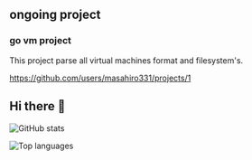 ## ongoing project

### go vm project 

This project parse all virtual machines format and filesystem's.

https://github.com/users/masahiro331/projects/1 


## Hi there 👋

<!--
**masahiro331/masahiro331** is a ✨ _special_ ✨ repository because its `README.md` (this file) appears on your GitHub profile.

Here are some ideas to get you started:

- 🔭 I’m currently working on ...
- 🌱 I’m currently learning ...
- 👯 I’m looking to collaborate on ...
- 🤔 I’m looking for help with ...
- 💬 Ask me about ...
- 📫 How to reach me: ...
- 😄 Pronouns: ...
- ⚡ Fun fact: ...
-->

![GitHub stats](https://github-readme-stats.vercel.app/api?username=masahiro331&show_icons=true)


![Top languages](https://github-readme-stats.vercel.app/api/top-langs/?username=masahiro331&hide=javascript,html,css)
